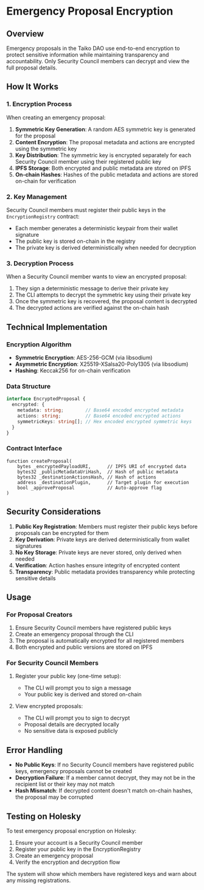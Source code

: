 # Emergency Proposal Encryption

## Overview

Emergency proposals in the Taiko DAO use end-to-end encryption to protect sensitive information while maintaining transparency and accountability. Only Security Council members can decrypt and view the full proposal details.

## How It Works

### 1. Encryption Process

When creating an emergency proposal:

1. **Symmetric Key Generation**: A random AES symmetric key is generated for the proposal
2. **Content Encryption**: The proposal metadata and actions are encrypted using the symmetric key
3. **Key Distribution**: The symmetric key is encrypted separately for each Security Council member using their registered public key
4. **IPFS Storage**: Both encrypted and public metadata are stored on IPFS
5. **On-chain Hashes**: Hashes of the public metadata and actions are stored on-chain for verification

### 2. Key Management

Security Council members must register their public keys in the `EncryptionRegistry` contract:

- Each member generates a deterministic keypair from their wallet signature
- The public key is stored on-chain in the registry
- The private key is derived deterministically when needed for decryption

### 3. Decryption Process

When a Security Council member wants to view an encrypted proposal:

1. They sign a deterministic message to derive their private key
2. The CLI attempts to decrypt the symmetric key using their private key
3. Once the symmetric key is recovered, the proposal content is decrypted
4. The decrypted actions are verified against the on-chain hash

## Technical Implementation

### Encryption Algorithm
- **Symmetric Encryption**: AES-256-GCM (via libsodium)
- **Asymmetric Encryption**: X25519-XSalsa20-Poly1305 (via libsodium)
- **Hashing**: Keccak256 for on-chain verification

### Data Structure

```typescript
interface EncryptedProposal {
  encrypted: {
    metadata: string;        // Base64 encoded encrypted metadata
    actions: string;         // Base64 encoded encrypted actions
    symmetricKeys: string[]; // Hex encoded encrypted symmetric keys
  }
}
```

### Contract Interface

```solidity
function createProposal(
    bytes _encryptedPayloadURI,      // IPFS URI of encrypted data
    bytes32 _publicMetadataUriHash,  // Hash of public metadata
    bytes32 _destinationActionsHash, // Hash of actions
    address _destinationPlugin,      // Target plugin for execution
    bool _approveProposal            // Auto-approve flag
)
```

## Security Considerations

1. **Public Key Registration**: Members must register their public keys before proposals can be encrypted for them
2. **Key Derivation**: Private keys are derived deterministically from wallet signatures
3. **No Key Storage**: Private keys are never stored, only derived when needed
4. **Verification**: Action hashes ensure integrity of encrypted content
5. **Transparency**: Public metadata provides transparency while protecting sensitive details

## Usage

### For Proposal Creators

1. Ensure Security Council members have registered public keys
2. Create an emergency proposal through the CLI
3. The proposal is automatically encrypted for all registered members
4. Both encrypted and public versions are stored on IPFS

### For Security Council Members

1. Register your public key (one-time setup):
   - The CLI will prompt you to sign a message
   - Your public key is derived and stored on-chain

2. View encrypted proposals:
   - The CLI will prompt you to sign to decrypt
   - Proposal details are decrypted locally
   - No sensitive data is exposed publicly

## Error Handling

- **No Public Keys**: If no Security Council members have registered public keys, emergency proposals cannot be created
- **Decryption Failure**: If a member cannot decrypt, they may not be in the recipient list or their key may not match
- **Hash Mismatch**: If decrypted content doesn't match on-chain hashes, the proposal may be corrupted

## Testing on Holesky

To test emergency proposal encryption on Holesky:

1. Ensure your account is a Security Council member
2. Register your public key in the EncryptionRegistry
3. Create an emergency proposal
4. Verify the encryption and decryption flow

The system will show which members have registered keys and warn about any missing registrations.
